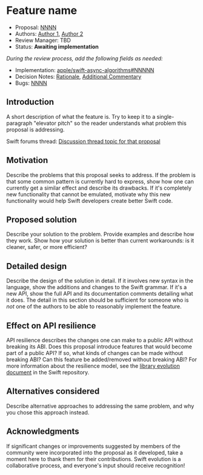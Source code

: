 # Feature name

* Proposal: [NNNN](NNNN-filename.md)
* Authors: [Author 1](https://github.com/swiftdev), [Author 2](https://github.com/swiftdev)
* Review Manager: TBD
* Status: **Awaiting implementation**

*During the review process, add the following fields as needed:*

* Implementation: [apple/swift-async-algorithms#NNNNN](https://github.com/apple/swift-async-algorithms/pull/NNNNN)
* Decision Notes: [Rationale](https://forums.swift.org/), [Additional Commentary](https://forums.swift.org/)
* Bugs: [NNNN](https://github.com/apple/swift-async-algorithms/issues)

## Introduction

A short description of what the feature is. Try to keep it to a
single-paragraph "elevator pitch" so the reader understands what
problem this proposal is addressing.

Swift forums thread: [Discussion thread topic for that proposal](https://forums.swift.org/)

## Motivation

Describe the problems that this proposal seeks to address. If the
problem is that some common pattern is currently hard to express, show
how one can currently get a similar effect and describe its
drawbacks. If it's completely new functionality that cannot be
emulated, motivate why this new functionality would help Swift
developers create better Swift code.

## Proposed solution

Describe your solution to the problem. Provide examples and describe
how they work. Show how your solution is better than current
workarounds: is it cleaner, safer, or more efficient?

## Detailed design

Describe the design of the solution in detail. If it involves new
syntax in the language, show the additions and changes to the Swift
grammar. If it's a new API, show the full API and its documentation
comments detailing what it does. The detail in this section should be
sufficient for someone who is *not* one of the authors to be able to
reasonably implement the feature.

## Effect on API resilience

API resilience describes the changes one can make to a public API
without breaking its ABI. Does this proposal introduce features that
would become part of a public API? If so, what kinds of changes can be
made without breaking ABI? Can this feature be added/removed without
breaking ABI? For more information about the resilience model, see the
[library evolution
document](https://github.com/apple/swift/blob/master/docs/LibraryEvolution.rst)
in the Swift repository.

## Alternatives considered

Describe alternative approaches to addressing the same problem, and
why you chose this approach instead.

## Acknowledgments

If significant changes or improvements suggested by members of the 
community were incorporated into the proposal as it developed, take a
moment here to thank them for their contributions. Swift evolution is a 
collaborative process, and everyone's input should receive recognition!
